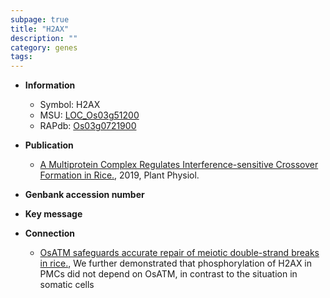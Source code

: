 ```yaml
---
subpage: true
title: "H2AX"
description: ""
category: genes
tags: 
---
```


* **Information**  
    + Symbol: H2AX  
    + MSU: [LOC_Os03g51200](http://rice.plantbiology.msu.edu/cgi-bin/ORF_infopage.cgi?orf=LOC_Os03g51200)  
    + RAPdb: [Os03g0721900](http://rapdb.dna.affrc.go.jp/viewer/gbrowse_details/irgsp1?name=Os03g0721900)  

* **Publication**  
    + [A Multiprotein Complex Regulates Interference-sensitive Crossover Formation in Rice.](http://www.ncbi.nlm.nih.gov/pubmed?term=A+Multiprotein+Complex+Regulates+Interference-sensitive+Crossover+Formation+in+Rice.%5BTitle%5D), 2019, Plant Physiol.

* **Genbank accession number**  

* **Key message**  

* **Connection**  
    + [OsATM safeguards accurate repair of meiotic double-strand breaks in rice.](http://www.ncbi.nlm.nih.gov/pubmed?term=OsATM+safeguards+accurate+repair+of+meiotic+double-strand+breaks+in+rice.%5BTitle%5D),  We further demonstrated that phosphorylation of H2AX in PMCs did not depend on OsATM, in contrast to the situation in somatic cells



